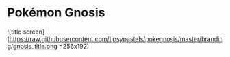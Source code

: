 # Pokémon Gnosis

![title screen](https://raw.githubusercontent.com/tipsypastels/pokegnosis/master/branding/gnosis_title.png =256x192)